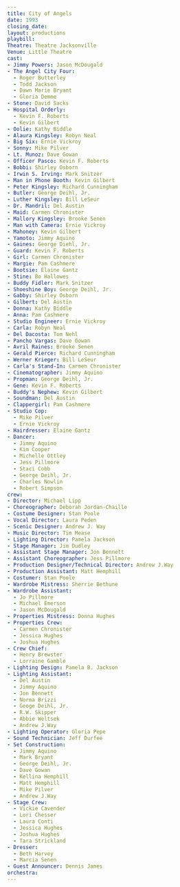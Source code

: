 ```yaml
---
title: City of Angels
date: 1993
closing_date:
layout: productions
playbill:
Theatre: Theatre Jacksonville
Venue: Little Theatre
cast:
- Jimmy Powers: Jason McDougald
- The Angel City Four:
  - Roger Butterley
  - Todd Jackson
  - Dawn Marie Bryant
  - Gloria Demme
- Stone: David Sacks
- Hospital Orderly:
  - Kevin F. Roberts
  - Kevin Gilbert
- Oolie: Kathy Biddle
- Alaura Kingsley: Robyn Neal
- Big Six: Ernie Vickroy
- Sonny: Mike Pilver
- Lt. Munoz: Dave Gowan
- Officer Pasco: Kevin F. Roberts
- Bobbi: Shirley Osborn
- Irwin S. Irving: Mark Snitzer
- Man in Phone Booth: Kevin Gilbert
- Peter Kingsley: Richard Cunningham
- Butler: George Deihl, Jr.
- Luther Kingsley: Bill LeSeur
- Dr. Mandril: Del Austin
- Maid: Carmen Chronister
- Mallory Kingsley: Brooke Senen
- Man with Camera: Ernie Vickroy
- Mahoney: Kevin Gilbert
- Yamoto: Jimmy Aquino
- Gaines: George Diehl, Jr.
- Guard: Kevin F. Roberts
- Girl: Carmen Chronister
- Margie: Pam Cashmere
- Bootsie: Elaine Gantz
- Stine: Bo Hallowes
- Buddy Fidler: Mark Snitzer
- Shoeshine Boy: George Deihl, Jr.
- Gabby: Shirley Osborn
- Gilbert: Del Austin
- Donna: Kathy Biddle
- Anna: Pam Cashmere
- Studio Engineer: Ernie Vickroy
- Carla: Robyn Neal
- Del Dacosta: Tom Nehl
- Pancho Vargas: Dave Gowan
- Avril Raines: Brooke Senen
- Gerald Pierce: Richard Cunningham
- Werner Krieger: Bill LeSeur
- Carla's Stand-In: Carmen Chronister
- Cinematographer: Jimmy Aquino
- Propman: George Deihl, Jr.
- Gene: Kevin F. Roberts
- Buddy's Nephew: Kevin Gilbert
- Soundman: Del Austin
- Clappergirl: Pam Cashmere
- Studio Cop:
  - Mike Pilver
  - Ernie Vickroy
- Hairdresser: Elaine Gantz
- Dancer:
  - Jimmy Aquino
  - Kim Cooper
  - Michelle Ottley
  - Jess Pillmore
  - Staci Cobb
  - George Deihl, Jr.
  - Charles Nowlin
  - Robert Simpson
crew:
- Director: Michael Lipp
- Choreographer: Deborah Jordan-Chaille
- Costume Designer: Stan Poole
- Vocal Director: Laura Peden
- Scenic Designer: Andrew J. Way
- Music Director: Tim Mease
- Lighting Director: Pamela Jackson
- Stage Manager: Jim Dudley
- Assistant Stage Manager: Jon Bennett
- Assistant Choreographer: Jess Pillmore
- Production Designer/Technical Director: Andrew J.Way
- Production Assistant: Matt Hemphill
- Costumer: Stan Poole
- Wardrobe Mistress: Sherrie Bethune
- Wardrobe Assistant:
  - Jo Pillmore
  - Michael Emerson
  - Jason McDougald
- Properties Mistress: Donna Hughes
- Properties Crew:
  - Carmen Chronister
  - Jessica Hughes
  - Joshua Hughes
- Crew Chief:
  - Henry Brewster
  - Lorraine Gamble
- Lighting Design: Pamela B. Jackson
- Lighting Assistant:
  - Del Austin
  - Jimmy Aquino
  - Jon Bennett
  - Norma Brizzi
  - Geoge Deihl, Jr.
  - R.W. Skipper
  - Abbie Weltsek
  - Andrew J.Way
- Lighting Operator: Gloria Pepe
- Sound Technician: Jeff Durfee
- Set Construction:
  - Jimmy Aquino
  - Mark Bryant
  - George Deihl, Jr.
  - Dave Gowan
  - Kellina Hemphill
  - Matt Hemphill
  - Mike Pilver
  - Andrew J.Way
- Stage Crew:
  - Vickie Cavender
  - Lori Chesser
  - Laura Conti
  - Jessica Hughes
  - Joshua Hughes
  - Tara Strickland
- Dresser:
  - Beth Harvey
  - Marcia Senen
- Guest Announcer: Dennis James
orchestra:
---
```


